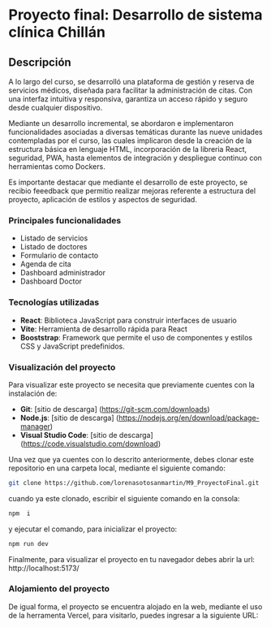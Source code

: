 # Proyecto final: Desarrollo de sistema clínica Chillán
## Descripción
A lo largo del curso, se desarrolló una plataforma de gestión y reserva de servicios médicos, diseñada para facilitar la administración de citas. Con una interfaz intuitiva y responsiva, garantiza un acceso rápido y seguro desde cualquier dispositivo. 

Mediante un desarrollo incremental, se abordaron e implementaron funcionalidades asociadas a diversas temáticas durante las nueve unidades contempladas por el curso, las cuales implicaron desde la creación de la estructura básica en lenguaje HTML, incorporación de la libreria React, seguridad, PWA, hasta elementos de integración y despliegue continuo con herramientas como Dockers.

Es importante destacar que mediante el desarrollo de este proyecto, se recibio feeedback que permitio realizar mejoras referente a estructura del proyecto, aplicación de estilos y aspectos de seguridad.

### Principales funcionalidades
- Listado de servicios
- Listado de doctores
- Formulario de contacto
- Agenda de cita
- Dashboard administrador
- Dashboard Doctor

### Tecnologías utilizadas
- **React**: Biblioteca JavaScript para construir interfaces de usuario
- **Vite**: Herramienta de desarrollo rápida para React
- **Booststrap**: Framework que permite el uso de  componentes y estilos CSS y JavaScript predefinidos. 
  
### Visualización del proyecto
Para visualizar este proyecto se necesita que previamente cuentes con la instalación de:
- **Git**: [sitio de descarga] (https://git-scm.com/downloads)
- **Node.js**: [sitio de descarga] (https://nodejs.org/en/download/package-manager)
- **Visual Studio Code**: [sitio de descarga] (https://code.visualstudio.com/download)
  
Una vez que ya cuentes con lo descrito anteriormente, debes clonar este repositorio en una carpeta local, mediante el siguiente comando:
```bash
git clone https://github.com/lorenasotosanmartin/M9_ProyectoFinal.git
```
cuando ya este clonado, escribir el siguiente comando en la consola: 
```bash
npm  i
```
y ejecutar el comando, para inicializar el proyecto: 
```bash
npm run dev
```
Finalmente, para visualizar el proyecto en tu navegador debes abrir la url: http://localhost:5173/

### Alojamiento del proyecto
De igual forma, el proyecto se encuentra alojado en la web, mediante el uso de la herramenta Vercel, para visitarlo, puedes ingresar a la siguiente URL: 
